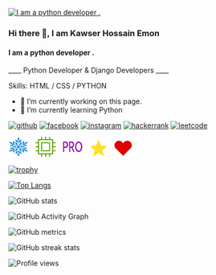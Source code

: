 [![I am a python developer .](https://scontent.fdac134-1.fna.fbcdn.net/v/t39.30808-6/371375703_1684259405420407_8393268561169434419_n.jpg?_nc_cat=106&ccb=1-7&_nc_sid=e3f864&_nc_eui2=AeFC1IRA2rBOHNi_qNzjZMRDFDwn0srAGWAUPCfSysAZYDjftJuTHaa2P3GcXopssuetnGks_7Rjzoz-OgsNugP0&_nc_ohc=61fFTJz-Yl0AX_EsY0K&_nc_ht=scontent.fdac134-1.fna&oh=00_AfDMN4IFHzYJd1xQ4SNwhLcWjjV3hEGaWSsVAFZDn5U73Q&oe=64EE1511)](https://media.licdn.com/dms/image/D4E16AQG2-DfKKbgldw/profile-displaybackgroundimage-shrink_350_1400/0/1693063675756?e=1700092800&v=beta&t=04u_6INptemhlMY7Q7m30CH99ZUpCYEsil74N_Lm7-k)


### Hi there 👋, I am Kawser Hossain Emon
#### I am a python developer .


____ Python Developer & Django Developers ____

Skills:  HTML / CSS / PYTHON

- 🔭 I’m currently working on this page. 
- 🌱 I’m currently learning Python 


[<img src='https://cdn.jsdelivr.net/npm/simple-icons@3.0.1/icons/github.svg' alt='github' height='40'>](https://github.com/kawserhossainemon)  [<img src='https://cdn.jsdelivr.net/npm/simple-icons@3.0.1/icons/facebook.svg' alt='facebook' height='40'>](https://www.facebook.com/princekawseremon)  [<img src='https://cdn.jsdelivr.net/npm/simple-icons@3.0.1/icons/instagram.svg' alt='instagram' height='40'>](https://www.instagram.com/kawserhossainemon/)  [<img src='https://cdn.jsdelivr.net/npm/simple-icons@3.0.1/icons/hackerrank.svg' alt='hackerrank' height='40'>](https://www.hackerrank.com/kawserhossainem1)  [<img src='https://cdn.jsdelivr.net/npm/simple-icons@3.0.1/icons/leetcode.svg' alt='leetcode' height='40'>](https://leetcode.com/kawserhossainemon/)  

<a href='https://archiveprogram.github.com/'><img src='https://raw.githubusercontent.com/acervenky/animated-github-badges/master/assets/acbadge.gif' width='40' height='40'></a> <a href='https://docs.github.com/en/developers'><img src='https://raw.githubusercontent.com/acervenky/animated-github-badges/master/assets/devbadge.gif' width='40' height='40'></a> <a href='https://github.com/pricing'><img src='https://raw.githubusercontent.com/acervenky/animated-github-badges/master/assets/pro.gif' width='40' height='40'></a> <a href='https://stars.github.com/'><img src='https://raw.githubusercontent.com/acervenky/animated-github-badges/master/assets/starbadge.gif' width='35' height='35'></a> <a href='https://docs.github.com/en/github/supporting-the-open-source-community-with-github-sponsors'><img src='https://raw.githubusercontent.com/acervenky/animated-github-badges/master/assets/sponsorbadge.gif' width='35' height='35'></a> 

[![trophy](https://github-profile-trophy.vercel.app/?username=kawserhossainemon)](https://github.com/ryo-ma/github-profile-trophy)

[![Top Langs](https://github-readme-stats.vercel.app/api/top-langs/?username=kawserhossainemon)](https://github.com/anuraghazra/github-readme-stats)

![GitHub stats](https://github-readme-stats.vercel.app/api?username=kawserhossainemon&show_icons=true&count_private=true)  

![GitHub Activity Graph](https://activity-graph.herokuapp.com/graph?username=kawserhossainemon)  

![GitHub metrics](https://metrics.lecoq.io/kawserhossainemon)  

![GitHub streak stats](https://streak-stats.demolab.com/?user=kawserhossainemon)  

![Profile views](https://gpvc.arturio.dev/kawserhossainemon)  

